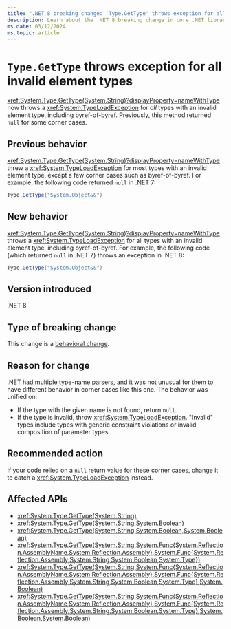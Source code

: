 ```yaml
---
title: ".NET 8 breaking change: 'Type.GetType' throws exception for all invalid element types"
description: Learn about the .NET 8 breaking change in core .NET libraries where 'Type.GetType' throws a TypeLoadException for all invalid element types.
ms.date: 03/12/2024
ms.topic: article
---
```

# `Type.GetType` throws exception for all invalid element types

<xref:System.Type.GetType(System.String)?displayProperty=nameWithType> now throws a <xref:System.TypeLoadException> for *all* types with an invalid element type, including byref-of-byref. Previously, this method returned `null` for some corner cases.

## Previous behavior

<xref:System.Type.GetType(System.String)?displayProperty=nameWithType> threw a <xref:System.TypeLoadException> for most types with an invalid element type, except a few corner cases such as byref-of-byref. For example, the following code returned `null` in .NET 7:

```csharp
Type.GetType("System.Object&&")
```

## New behavior

<xref:System.Type.GetType(System.String)?displayProperty=nameWithType> throws a <xref:System.TypeLoadException> for all types with an invalid element type, including byref-of-byref. For example, the following code (which returned `null` in .NET 7) throws an exception in .NET 8:

```csharp
Type.GetType("System.Object&&")
```

## Version introduced

.NET 8

## Type of breaking change

This change is a [behavioral change](../../categories.md#behavioral-change).

## Reason for change

.NET had multiple type-name parsers, and it was not unusual for them to have different behavior in corner cases like this one. The behavior was unified on:

- If the type with the given name is not found, return `null`.
- If the type is invalid, throw <xref:System.TypeLoadException>. "Invalid" types include types with generic constraint violations or invalid composition of parameter types.

## Recommended action

If your code relied on a `null` return value for these corner cases, change it to catch a <xref:System.TypeLoadException> instead.

## Affected APIs

- <xref:System.Type.GetType(System.String)>
- <xref:System.Type.GetType(System.String,System.Boolean)>
- <xref:System.Type.GetType(System.String,System.Boolean,System.Boolean)>
- <xref:System.Type.GetType(System.String,System.Func{System.Reflection.AssemblyName,System.Reflection.Assembly},System.Func{System.Reflection.Assembly,System.String,System.Boolean,System.Type})>
- <xref:System.Type.GetType(System.String,System.Func{System.Reflection.AssemblyName,System.Reflection.Assembly},System.Func{System.Reflection.Assembly,System.String,System.Boolean,System.Type},System.Boolean)>
- <xref:System.Type.GetType(System.String,System.Func{System.Reflection.AssemblyName,System.Reflection.Assembly},System.Func{System.Reflection.Assembly,System.String,System.Boolean,System.Type},System.Boolean,System.Boolean)>
